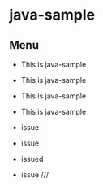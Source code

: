 # java-sample
## Menu
- This is java-sample
- This is java-sample

- This is java-sample
- This is java-sample
- issue
- issue
- issued
- issue
///
